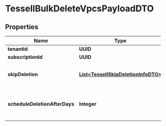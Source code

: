 

# TessellBulkDeleteVpcsPayloadDTO


## Properties

Name | Type | Description | Notes
------------ | ------------- | ------------- | -------------
**tenantId** | **UUID** |  | 
**subscriptionId** | **UUID** |  |  [optional]
**skipDeletion** | [**List&lt;TessellSkipDeletionInfoDTO&gt;**](TessellSkipDeletionInfoDTO.md) | List of services to be skipped for deletion |  [optional]
**scheduleDeletionAfterDays** | **Integer** | days after which deletion should be scheduled |  [optional]



